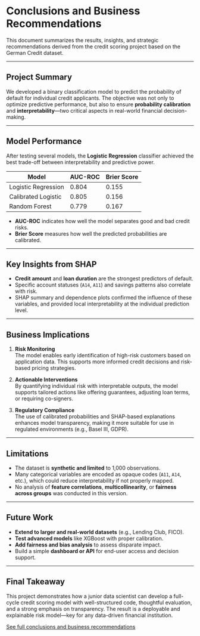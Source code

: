 # Conclusions and Business Recommendations

This document summarizes the results, insights, and strategic recommendations derived from the credit scoring project based on the German Credit dataset.

---

## Project Summary

We developed a binary classification model to predict the probability of default for individual credit applicants. The objective was not only to optimize predictive performance, but also to ensure **probability calibration** and **interpretability**—two critical aspects in real-world financial decision-making.

---

## Model Performance

After testing several models, the **Logistic Regression** classifier achieved the best trade-off between interpretability and predictive power.

| Model                 | AUC-ROC | Brier Score |
|----------------------|---------|-------------|
| Logistic Regression  | 0.804   | 0.155       |
| Calibrated Logistic  | 0.805   | 0.156       |
| Random Forest        | 0.779   | 0.167       |

- **AUC-ROC** indicates how well the model separates good and bad credit risks.
- **Brier Score** measures how well the predicted probabilities are calibrated.

---

## Key Insights from SHAP

- **Credit amount** and **loan duration** are the strongest predictors of default.
- Specific account statuses (`A14`, `A11`) and savings patterns also correlate with risk.
- SHAP summary and dependence plots confirmed the influence of these variables, and provided local interpretability at the individual prediction level.

---

## Business Implications

1. **Risk Monitoring**  
   The model enables early identification of high-risk customers based on application data. This supports more informed credit decisions and risk-based pricing strategies.

2. **Actionable Interventions**  
   By quantifying individual risk with interpretable outputs, the model supports tailored actions like offering guarantees, adjusting loan terms, or requiring co-signers.

3. **Regulatory Compliance**  
   The use of calibrated probabilities and SHAP-based explanations enhances model transparency, making it more suitable for use in regulated environments (e.g., Basel III, GDPR).

---

## Limitations

- The dataset is **synthetic and limited** to 1,000 observations.
- Many categorical variables are encoded as opaque codes (`A11`, `A14`, etc.), which could reduce interpretability if not properly mapped.
- No analysis of **feature correlations**, **multicollinearity**, or **fairness across groups** was conducted in this version.

---

## Future Work

- **Extend to larger and real-world datasets** (e.g., Lending Club, FICO).
- **Test advanced models** like XGBoost with proper calibration.
- **Add fairness and bias analysis** to assess disparate impact.
- Build a simple **dashboard or API** for end-user access and decision support.

---

## Final Takeaway

This project demonstrates how a junior data scientist can develop a full-cycle credit scoring model with well-structured code, thoughtful evaluation, and a strong emphasis on transparency. The result is a deployable and explainable risk model—key for any data-driven financial institution.

[See full conclusions and business recommendations](./reports/conclusions_and_recommendations.md)

